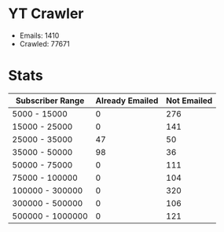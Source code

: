 # YT Crawler
- Emails: 1410
- Crawled: 77671

# Stats
| Subscriber Range  | Already Emailed | Not Emailed |
|-------|-------|-------|
| 5000 - 15000 | 0 | 276 |
| 15000 - 25000 | 0 | 141 |
| 25000 - 35000 | 47 | 50 |
| 35000 - 50000 | 98 | 36 |
| 50000 - 75000 | 0 | 111 |
| 75000 - 100000 | 0 | 104 |
| 100000 - 300000 | 0 | 320 |
| 300000 - 500000 | 0 | 106 |
| 500000 - 1000000 | 0 | 121 |
